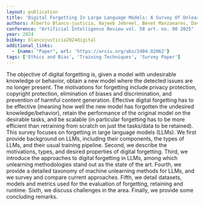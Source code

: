 ```yaml
---
layout: publication
title: 'Digital Forgetting In Large Language Models: A Survey Of Unlearning Methods'
authors: Alberto Blanco-justicia, Najeeb Jebreel, Benet Manzanares, David Sánchez, Josep Domingo-ferrer, Guillem Collell, Kuan Eeik Tan
conference: "Artificial Intelligence Review vol. 58 art. no. 90 2025"
year: 2024
bibkey: blancojusticia2024digital
additional_links:
  - {name: "Paper", url: 'https://arxiv.org/abs/2404.02062'}
tags: ['Ethics and Bias', 'Training Techniques', 'Survey Paper']
---
```

The objective of digital forgetting is, given a model with undesirable
knowledge or behavior, obtain a new model where the detected issues are no
longer present. The motivations for forgetting include privacy protection,
copyright protection, elimination of biases and discrimination, and prevention
of harmful content generation. Effective digital forgetting has to be effective
(meaning how well the new model has forgotten the undesired
knowledge/behavior), retain the performance of the original model on the
desirable tasks, and be scalable (in particular forgetting has to be more
efficient than retraining from scratch on just the tasks/data to be retained).
This survey focuses on forgetting in large language models (LLMs). We first
provide background on LLMs, including their components, the types of LLMs, and
their usual training pipeline. Second, we describe the motivations, types, and
desired properties of digital forgetting. Third, we introduce the approaches to
digital forgetting in LLMs, among which unlearning methodologies stand out as
the state of the art. Fourth, we provide a detailed taxonomy of machine
unlearning methods for LLMs, and we survey and compare current approaches.
Fifth, we detail datasets, models and metrics used for the evaluation of
forgetting, retaining and runtime. Sixth, we discuss challenges in the area.
Finally, we provide some concluding remarks.

